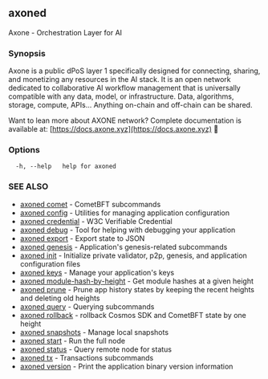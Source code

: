 ## axoned

Axone - Orchestration Layer for AI

### Synopsis

Axone is a public dPoS layer 1 specifically designed for connecting, sharing, and monetizing any resources in the AI stack.
It is an open network dedicated to collaborative AI workflow management that is universally compatible with any data, model,
or infrastructure. Data, algorithms, storage, compute, APIs... Anything on-chain and off-chain can be shared.

Want to lean more about AXONE network? Complete documentation is available at: [https://docs.axone.xyz](https://docs.axone.xyz)  👀

### Options

```
  -h, --help   help for axoned
```

### SEE ALSO

* [axoned comet](axoned_comet.md)	 - CometBFT subcommands
* [axoned config](axoned_config.md)	 - Utilities for managing application configuration
* [axoned credential](axoned_credential.md)	 - W3C Verifiable Credential
* [axoned debug](axoned_debug.md)	 - Tool for helping with debugging your application
* [axoned export](axoned_export.md)	 - Export state to JSON
* [axoned genesis](axoned_genesis.md)	 - Application's genesis-related subcommands
* [axoned init](axoned_init.md)	 - Initialize private validator, p2p, genesis, and application configuration files
* [axoned keys](axoned_keys.md)	 - Manage your application's keys
* [axoned module-hash-by-height](axoned_module-hash-by-height.md)	 - Get module hashes at a given height
* [axoned prune](axoned_prune.md)	 - Prune app history states by keeping the recent heights and deleting old heights
* [axoned query](axoned_query.md)	 - Querying subcommands
* [axoned rollback](axoned_rollback.md)	 - rollback Cosmos SDK and CometBFT state by one height
* [axoned snapshots](axoned_snapshots.md)	 - Manage local snapshots
* [axoned start](axoned_start.md)	 - Run the full node
* [axoned status](axoned_status.md)	 - Query remote node for status
* [axoned tx](axoned_tx.md)	 - Transactions subcommands
* [axoned version](axoned_version.md)	 - Print the application binary version information
